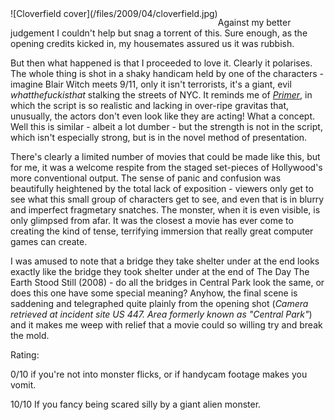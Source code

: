 <!--
.. title: Cloverfield (2008)
.. slug: cloverfield-2008
.. date: 2009-04-30 08:15:58-05:00
.. tags: media,movies,science-fiction
.. type: text
-->

<span style="float: left">
![Cloverfield cover](/files/2009/04/cloverfield.jpg)
</span>

Against my better
judgement I couldn't help but snag a torrent of this. Sure enough, as
the opening credits kicked in, my housemates assured us it was rubbish.

But then what happened is that I proceeded to love it. Clearly it
polarises. The whole thing is shot in a shaky handicam held by one of
the characters - imagine Blair Witch meets 9/11, only it isn't
terrorists, it's a giant, evil *whatthefuckisthat* stalking the streets
of NYC. It reminds me of
[*Primer*](http://www.imdb.com/title/tt0390384/), in which the script is
so realistic and lacking in over-ripe gravitas that, unusually, the
actors don't even look like they are acting! What a concept. Well this
is similar - albeit a lot dumber - but the strength is not in the
script, which isn't especially strong, but is in the novel method of
presentation.

There's clearly a limited number of movies that could be made like this,
but for me, it was a welcome respite from the staged set-pieces of
Hollywood's more conventional output. The sense of panic and confusion
was beautifully heightened by the total lack of exposition - viewers
only get to see what this small group of characters get to see, and even
that is in blurry and imperfect fragmetary snatches. The monster, when
it is even visible, is only glimpsed from afar. It was the closest a
movie has ever come to creating the kind of tense, terrifying immersion
that really great computer games can create.

I was amused to note that a bridge they take shelter under at the end
looks exactly like the bridge they took shelter under at the end of The
Day The Earth Stood Still (2008) - do all the bridges in Central Park
look the same, or does this one have some special meaning? Anyhow, the
final scene is saddening and telegraphed quite plainly from the opening
shot (*Camera retrieved at incident site US 447. Area formerly known as
"Central Park"*) and it makes me weep with relief that a movie could so
willing try and break the mold.

Rating:

0/10 if you're not into monster flicks, or if handycam footage makes you
vomit.

10/10 If you fancy being scared silly by a giant alien monster.

<br style="clear: both;" />
